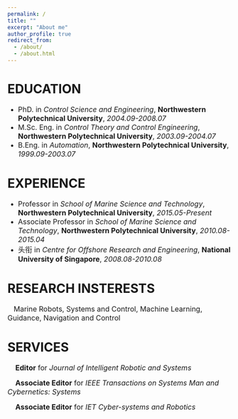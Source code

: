 ```yaml
---
permalink: /
title: ""
excerpt: "About me"
author_profile: true
redirect_from:   
  - /about/
  - /about.html
---
```


<!-- {% include base_path %} -->

EDUCATION
======
* <font size=3>PhD. in <i>Control Science and Engineering</i>, <b>Northwestern Polytechnical University</b>, <i>2004.09-2008.07</i> </font>
* <font size=3>M.Sc. Eng. in <i>Control Theory and Control Engineering</i>, <b>Northwestern Polytechnical University</b>,  <i>2003.09-2004.07</i></font>
* <font size=3>B.Eng. in <i>Automation</i>, <b>Northwestern Polytechnical University</b>, <i>1999.09-2003.07</i></font>

EXPERIENCE
======
* <font size=3>Professor in <i>School of Marine Science and Technology</i>, <b>Northwestern Polytechnical University</b>, <i>2015.05-Present</i></font>
* <font size=3>Associate Professor in <i>School of Marine Science and Technology</i>, <b>Northwestern Polytechnical University</b>, <i>2010.08-2015.04</i></font>
* <font size=3>头衔 in <i>Centre for Offshore Research and Engineering</i>, <b>National University of Singapore</b>, <i>2008.08-2010.08</i></font>

RESEARCH INSTERESTS
======
&emsp;<font size=3>Marine Robots, Systems and Control, Machine Learning, Guidance, Navigation and Control </font>

<!-- SELECTED AWARDS
======
1. <font size=3>Rongxin Cui(1/5); <b>Theory and Methods of Cooperative Control for Unmanned Underwater Vehicles</b>; Second Prize of Shaanxi Provincial Natural Science Award; 2021.4 </font>
2. <font size=3>Rongxin Cui(2/4); <b>Intelligent Learning and High-Performance Adaptive Control Theory of Autonomous Systems in Complex and Unknown Environments</b>; First Prize of Natural Science Award of Chinese Association of Automation; 2022 </font>
3. <font size=3>Rongxin Cui(2/4); <b>Integrated Theory of Planning, Learning, and Intelligent Control for Autonomous Systems under Complex Multi-Factor and Performance Constraints</b>; Second Prize of Award for Outstanding Achievement in Scientific Research (Science and Technology) in Institutions of Higher Learning; Ministry of Education; 2022 </font>

SELECTED PUBLICATIONS
======  
1. <font size=3> Lepeng Chen; <b> Rongxin Cui*</b>; Weisheng Yan; Hui Xu; Haiyan Zhao; Haoquan Li; Design and climbing control of an underwater robot for ship hull cleaning, <i>Ocean Engineering</i>, 2023, 274(2): 114024.</font>
2. <font size=3> Feiyu Ma; Weisheng Yan*; Lepeng Chen; <b> Rongxin Cui*</b>; CPG-based motion planning of hybrid underwater hexapod robot for wall climbing and transition, <i>IEEE Robotics and Automation Letters</i>, 7(4): 12299-12306.</font>
3. <font size=3> Ruiqi Mao; <b> Rongxin Cui*</b>; C. L. Philip Chen; Broad learning with reinforcement learning signal feedback: theory and applications, <i>IEEE Transactions on Neural Networks and Learning Systems</i>, 2021, 33(7): 2952-2964.</font>
4. <font size=3> Raja Rout; <b> Rongxin Cui*</b>; Weisheng Yan; Sideslip-compensated guidance-based adaptive neural control of marine surface vessels, <i>IEEE Transactions on Cybernetics</i>, 2020, 52(5): 2860-2871.</font>
5. <font size=3> Raja Rout; <b> Rongxin Cui*</b>; Zhengqing Han; Modified line-of-sight guidance law with adaptive neural network control of underactuated marine vehicles with state and input constraints, <i>IEEE Transactions on Control Systems Technology</i>, 2020, 28(5): 1902-1914.</font>
6. <font size=3> Lepeng Chen; <b> Rongxin Cui*</b>; Chenguang Yang; Weisheng Yan; Adaptive neural network control of underactuated surface vessels with guaranteed transient performance: theory and experimental results, <i>IEEE Transactions on Industrial Electronics</i>, 2020, 67(5): 4024-4035.</font>
7. <font size=3> Xinxin Guo; Weisheng Yan*; <b> Rongxin Cui*</b>; Reinforcement learning-based nearly optimal control for constrained-input partially unknown systems using differentiator, <i>IEEE Transactions on Neural Networks and Learning Systems</i>, 2020, 31(11): 4713-4725.</font>
8. <font size=3> Xinxin Guo; Weisheng Yan*; <b> Rongxin Cui*</b>; Event-triggered reinforcement learning-based adaptive tracking control for completely unknown continuous-time nonlinear systems, <i>IEEE Transactions on Cybernetics</i>, 2019, 50(7): 3231-3242.</font>
9. <font size=3> Xinxin Guo; Weisheng Yan*; <b> Rongxin Cui*</b>; Integral reinforcement learning-based adaptive NN control for continuous-time nonlinear MIMO systems with unknown control directions, <i>IEEE Transactions on Systems, Man, and Cybernetics: Systems</i>, 2019, 50(11): 4068-4077.</font>
10. <font size=3> Yong Li; Chenguang Yang*; Weisheng Yan; <b> Rongxin Cui*</b>; Andy Annamalai; Admittance-based adaptive cooperative control for multiple manipulators with output constraints, <i>IEEE Transactions on Neural Networks and Learning Systems</i>, 2019, 30(12): 3621-3632.</font>
11. <font size=3> Yang Li; <b> Rongxin Cui*</b>; Weisheng Yan; Demin Xu; Long-term adaptive informative path planning for scalar field monitoring using cross-entropy optimization, <i>Science China Information Sciences</i>, 2019, 62(5): 1-3.</font>
12. <font size=3> Chenguang Yang*; Chuize Chen; Wei He; <b> Rongxin Cui*</b>;Zhijun Li; Robot learning system based on adaptive neural control and dynamic movement primitives, <i>IEEE Transactions on Neural Networks and Learning Systems</i>, 2019,30(3): 777-787.</font>
13. <font size=3> Hu Xiao; <b> Rongxin Cui*</b>; Demin Xu; A sampling-based bayesian approach for cooperative multiagent online search With resource constraints, <i>IEEE Transactions on Cybernetics</i>, 2018, 48(6): 1773-1785.</font>
14. <font size=3> <b> Rongxin Cui*</b>; Chenguang Yang; Yang Li; Sanjay Sharma; Adaptive neural network control of AUVs with control input nonlinearities using reinforcement learning, <i>IEEE Transactions on Systems Man Cybernetics-Systems</i>, 2017, 47(6): 1019-1029.</font>
15. <font size=3> <b> Rongxin Cui*</b>; Lepeng Chen; Chenguang Yang; Mou Chen; Extended state observer-based in tegral sliding mode control for an underwater robot with unknown disturbances and uncertain nonlinearities, <i>IEEE Transactions on Industrial Electronics</i>, 2017, 64(8): 6785-6795.</font>
16. <font size=3> <b> Rongxin Cui*</b>; Yang Li, Weisheng Yan; Mutual information-based multi-AUV path planning for scalar field sampling using multidimensional RRT*, <i>IEEE Transactions on Systems, Man, and Cybernetics: Systems</i>, 2016, 46(7): 993-1004.</font>
17. <font size=3> <b> Rongxin Cui*</b>; Bo Gao; Ji Guo;Pareto-optimal coordination of multiple robots with safety guarantees, <i>Autonomous Robots</i>, 2012, 32(3): 189-205.</font>
18. <font size=3> <b> Rongxin Cui*</b>; Shuzhi Sam Ge*; Bernard Voon Ee How; Yoo Sang Choo; Leader-follower formation control of underactuated autonomous underwater vehicles, <i>Ocean Engineering</i>, 2010, 37(17-18): 1491-1502.</font>

SELECTED RECENT PROJECTS-ONLY LISTS ONES THAT CAN BE PUBLICLY DISCLOSED
======
1. <font size=3> <b> Modelling and Control of Unmanned Remotely Operated Vehicle for Marine Object Salvage</b>; NSFC, U22A2066, 2023.01-2026.12, RMB2,530,000,&emsp;<b>PI</b></font>
2. <font size=3> <b> Autonomous Perception and Decision of Amphibious Robots</b>;  NSFC, U1813225, 2019.01- 2022.12. RMB2,900,000,&emsp;<b>PI</b></font>
3. <font size=3> <b> Bridge Underwater Structure Inspection Robot</b>; National Key Research and Development Program of China, 2019YFB1310402, 2019.12-2022.11. RMB1,980,000,&emsp;<b>PI</b></font>
4. <font size=3> <b> Underwater Structure Inspection Robot</b>; Key Research and Development Program of Shaanxi Province, 2022ZDLGY0305, 2022.01-2024.12. RMB800,000&emsp;<b>PI</b></font>
 -->

SERVICES
======
&emsp;<font size=3><b> Editor</b> for <i>Journal of Intelligent Robotic and Systems</i></font>

&emsp;<font size=3><b> Associate Editor</b> for <i> IEEE Transactions on Systems Man and Cybernetics: Systems</i></font>

&emsp;<font size=3><b> Associate Editor</b> for <i>IET Cyber-systems and Robotics</i></font>
